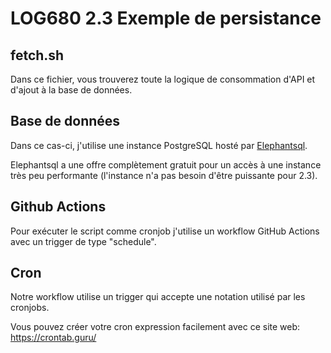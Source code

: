 # LOG680 2.3 Exemple de persistance

## fetch.sh
Dans ce fichier, vous trouverez toute la logique de consommation d'API et d'ajout à la base de données.

## Base de données
Dans ce cas-ci, j'utilise une instance PostgreSQL hosté par [Elephantsql](https://www.elephantsql.com/).

Elephantsql a une offre complètement gratuit pour un accès à une instance très peu performante (l'instance n'a pas besoin d'être puissante pour 2.3).

## Github Actions
Pour exécuter le script comme cronjob j'utilise un workflow GitHub Actions avec un trigger de type "schedule".

## Cron
Notre workflow utilise un trigger qui accepte une notation utilisé par les cronjobs.

Vous pouvez créer votre cron expression facilement avec ce site web: https://crontab.guru/

